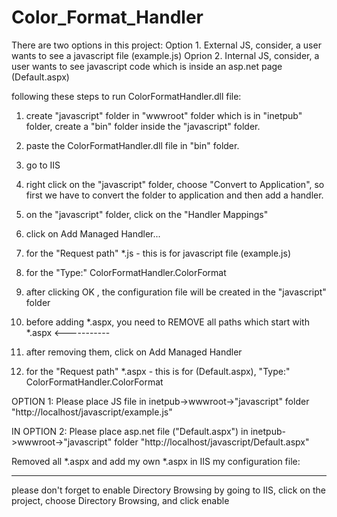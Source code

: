 # Color_Format_Handler

There are two options in this project:
Option 1. External JS, consider, a user wants to see a javascript file (example.js)
Oprion 2. Internal JS, consider, a user wants to see javascript code <script></script> which is inside 
an asp.net page (Default.aspx)

following these steps to run ColorFormatHandler.dll file:

1. create "javascript" folder in "wwwroot" folder which is in "inetpub" folder, create a "bin" folder inside 
the "javascript" folder.

2. paste the ColorFormatHandler.dll file in "bin" folder.

3. go to IIS

4. right click on the "javascript" folder, choose "Convert to Application", so first we have to convert the folder
to application and then add a handler.

5. on the "javascript" folder, click on the "Handler Mappings"

6. click on Add Managed Handler...

7. for the "Request path" *.js - this is for javascript file (example.js)

8. for the "Type:" ColorFormatHandler.ColorFormat

9. after clicking OK , the configuration file will be created in the "javascript" folder 

10. before adding *.aspx, you need to REMOVE all paths which start with *.aspx  <-----------

11. after removing them, click on Add Managed Handler

12. for the "Request path" *.aspx - this is for <script></script> (Default.aspx),  "Type:" ColorFormatHandler.ColorFormat


OPTION 1: Please place JS file in inetpub->wwwroot->"javascript" folder
"http://localhost/javascript/example.js"

IN OPTION 2: Please place asp.net file ("Default.aspx") in inetpub->wwwroot->"javascript" folder
"http://localhost/javascript/Default.aspx"

Removed all *.aspx and add my own *.aspx in IIS
my configuration file:

<?xml version="1.0" encoding="UTF-8"?>
<configuration>
    <system.webServer>
        <handlers>
            <remove name="PageHandlerFactory-ISAPI-4.0_64bit" />
            <remove name="PageHandlerFactory-ISAPI-4.0_32bit" />
            <remove name="PageHandlerFactory-ISAPI-2.0-64" />
            <remove name="PageHandlerFactory-ISAPI-2.0" />
            <remove name="PageHandlerFactory-Integrated-4.0" />
            <remove name="PageHandlerFactory-Integrated" />
            <add name="javaScript" path="*.aspx" verb="*" type="ColorFormatHandler.ColorFormat" resourceType="Unspecified" preCondition="integratedMode" />
            <add name="javaScriptFile" path="*.js" verb="*" type="ColorFormatHandler.ColorFormat" resourceType="Unspecified" preCondition="integratedMode" />
        </handlers>
    </system.webServer>
</configuration>

------
please don't forget to enable Directory Browsing by going to IIS, click on the project, choose Directory Browsing,
and click enable
